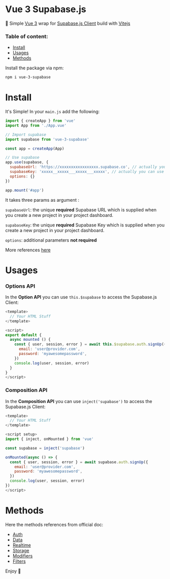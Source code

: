 # Vue 3 Supabase.js

:hamburger: Simple [Vue 3](https://github.com/vuejs/docs-next) wrap for [Supabase.js Client](https://supabase.io/docs/reference/javascript/supabase-client) build with [Vitejs](https://github.com/vitejs/vite)

### Table of content:
- [Install](#install-plugin)
- [Usages](#usages)
- [Methods](#methods)

Install the package via npm:

``` bash
npm i vue-3-supabase
```

# Install

It's Simple! In your `main.js` add the following:

``` javascript
import { createApp } from 'vue'
import App from './App.vue'

// Import supabase
import supabase from 'vue-3-supabase'

const app = createApp(App)

// Use supabase
app.use(supabase, {
  supabaseUrl: 'https://xxxxxxxxxxxxxxxxx.supabase.co', // actually you can use something like import.meta.env.VITE_SUPABASE_URL
  supabaseKey: 'xxxxx__xxxxx___xxxxx___xxxxx', // actually you can use sompething like import.meta.env.VITE_SUPABASE_KEY,
  options: {}
})

app.mount('#app')
```

It takes three params as argument :

`supabaseUrl`: the unique **required** Supabase URL which is supplied when you create a new project in your project dashboard.

`supabaseKey`: the unique **required** Supabase Key which is supplied when you create a new project in your project dashboard.

`options`: additional parameters **not required**

More references [here](https://supabase.io/docs/reference/javascript/initializing)

# Usages

### Options API

In the **Option API** you can use `this.$supabase` to access the Supabase.js Client:

``` javascript
<template>
  // Your HTML Stuff
</template>

<script>
export default {
  async mounted () {
    const { user, session, error } = await this.$supabase.auth.signUp({
      email: 'user@provider.com',
      password: 'myawesomepassword',
    })
    console.log(user, session, error)
  }
}
</script>
```

### Composition API

In the **Composition API** you can use `inject('supabase')` to access the Supabase.js Client:

``` javascript
<template>
  // Your HTML Stuff
</template>

<script setup>
import { inject, onMounted } from 'vue'

const supabase = inject('supabase')

onMounted(async () => {
  const { user, session, error } = await supabase.auth.signUp({
    email: 'user@provider.com',
    password: 'myawesomepassword',
  })
  console.log(user, session, error)
})
</script>
```

# Methods

Here the methods references from official doc:

- [Auth](https://supabase.io/docs/reference/javascript/auth-signup)
- [Data](https://supabase.io/docs/reference/javascript/select)
- [Realtime](https://supabase.io/docs/reference/javascript/subscribe)
- [Storage](https://supabase.io/docs/reference/javascript/storage-createbucket)
- [Modifiers](https://supabase.io/docs/reference/javascript/using-modifiers)
- [Filters](https://supabase.io/docs/reference/javascript/using-filters)

Enjoy :punch:

